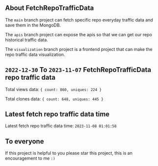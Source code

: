 ## About FetchRepoTrafficData

The `main` branch project can fetch specific repo everyday traffic data and save them in the MongoDB.

The `apis` branch project can expose the apis so that we can get our repo historical traffic data.

The `visualization` branch project is a frontend project that can make the repo traffic data visualization.

## `2022-12-30` To `2023-11-07` FetchRepoTrafficData repo traffic data

Total views data: `{ count: 860, uniques: 224 }`

Total clones data: `{ count: 648, uniques: 445 }`

## Latest fetch repo traffic data time

Latest fetch repo traffic data time: `2023-11-08 01:01:58`

## To everyone

If this project is helpful to you please star this project, this is an encouragement to me `:)`



